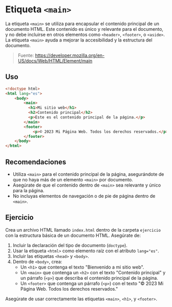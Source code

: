 # Etiqueta `<main>`

La etiqueta `<main>` se utiliza para encapsular el contenido principal de un documento HTML. Este contenido es único y relevante para el documento, y no debe incluirse en otros elementos como `<header>`, `<footer>`, o `<aside>`. La etiqueta `<main>` ayuda a mejorar la accesibilidad y la estructura del documento.

> Fuente: https://developer.mozilla.org/en-US/docs/Web/HTML/Element/main

## Uso

```html
<!doctype html>
<html lang="es">
    <body>
        <main>
          <h1>Mi sitio web</h1>
          <h2>Contenido principal</h2>
          <p>Este es el contenido principal de la página.</p>
        </main>
        <footer>
            <p>© 2023 Mi Página Web. Todos los derechos reservados.</p>
        </footer>
    </body>
</html>
`````

## Recomendaciones

- Utiliza `<main>` para el contenido principal de la página, asegurándote de que no haya más de un elemento `<main>` por documento.
- Asegúrate de que el contenido dentro de `<main>` sea relevante y único para la página.
- No incluyas elementos de navegación o de pie de página dentro de `<main>`.

## Ejercicio

Crea un archivo HTML llamado `index.html` dentro de la carpeta `ejercicio` con la estructura básica de un documento HTML. Asegúrate de:

1. Incluir la declaración del tipo de documento (`doctype`).
2. Usar la etiqueta `<html>` como elemento raíz con el atributo `lang="es"`.
3. Incluir las etiquetas `<head>` y `<body>`.
4. Dentro de `<body>`, crea:
   - Un `<h1>` que contenga el texto "Bienvenido a mi sitio web".
   - Un `<main>` que contenga un `<h2>` con el texto "Contenido principal" y un párrafo (`<p>`) que describa el contenido principal de la página.
   - Un `<footer>` que contenga un párrafo (`<p>`) con el texto "© 2023 Mi Página Web. Todos los derechos reservados."

Asegúrate de usar correctamente las etiquetas `<main>`, `<h1>`, y `<footer>`.